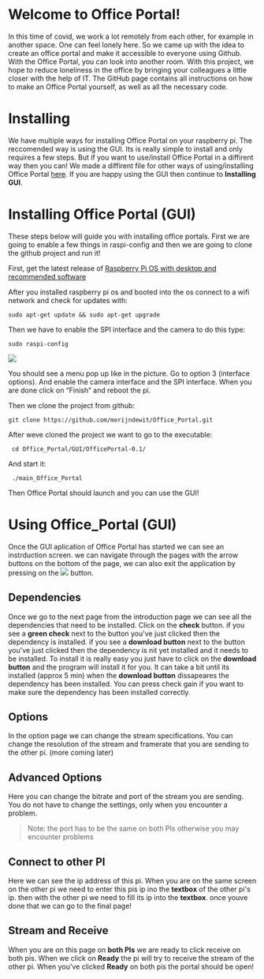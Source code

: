 # Welcome to Office Portal!

In this time of covid, we work a lot remotely from each other, for example in another space. One can feel lonely here. So we came up with the idea to create an office portal and make it accessible to everyone using Github. With the Office Portal, you can look into another room. With this project, we hope to reduce loneliness in the office by bringing your colleagues a little closer with the help of IT. The GitHub page contains all instructions on how to make an Office Portal yourself, as well as all the necessary code.

# Installing
We have multiple ways for installing Office Portal on your raspberry pi. The reccomended way is using the GUI. Its is really simple to install and only requires a few steps. But if you want to use/install Office Portal in a diffirent way then you can! We made a diffirent file for other ways of using/installing Office Portal [here](https://github.com/merijndewit/Office_Portal/blob/main/Other.md). If you are happy using the GUI then continue to **Installing GUI**. 

# Installing Office Portal (GUI)
These steps below will guide you with installing office portals. First we are going to enable a few things in raspi-config and then we are going to clone the github project and run it!

First, get the latest release of [Raspberry Pi OS with desktop and recommended software](https://www.raspberrypi.org/software/operating-systems/)

After you installed raspberry pi os and booted into the os connect to a wifi network and check for updates with:

  

	sudo apt-get update && sudo apt-get upgrade

  

Then we have to enable the SPI interface and the camera to do this type:

	sudo raspi-config
  
![](https://lh3.googleusercontent.com/N5ixPNQmhdGdpBPIRT9QnviQ9U4I8VzbxSc9oxz7mwE_Pi2Kz2-xPr5xk3ogaVI8aaA9b6JzIURP9MjG-w-Z-eqWHvUbEroG8IY3Mdf3h1qxTKxCTX9ItYy9goHzbiTeFQV3KtPs)

You should see a menu pop up like in the picture. Go to option 3 (interface options). And enable the camera interface and the SPI interface. When you are done click on “Finish” and reboot the pi.

  
Then we clone the project from github:

	git clone https://github.com/merijndewit/Office_Portal.git

After weve cloned the project we want to go to the executable:

	 cd Office_Portal/GUI/OfficePortal-0.1/
And start it:

	 ./main_Office_Portal 


Then Office Portal should launch and you can use the GUI!

# Using Office_Portal (GUI)
Once the GUI aplication of Office Portal has started we can see an instrduction screen. we can navigate through the pages with the arrow buttons on the bottom of the page, we can also exit the application by pressing on the ![](https://lh5.googleusercontent.com/qodMuUYRw6y9x0WXSMwhKf-ZAojzPM1lCM52Kvmn75560lSEYFjUx3Bp_xZyysHJOhWI725JOtboAflUWQ9DH3U2uC7x-_gL1oCRDz2QaHu1G_qEGMHmDwnfQ42YzawHteMh_hna) button.

## Dependencies
Once we go to the next page from the introduction page we can see all the dependencies that need to be installed. Click on the **check** button. if you see a **green check** next to the button you've just clicked then the dependency is installed. if you see a **download button** next to the button you've just clicked then the dependency is nit yet installed and it needs to be installed. To install it is really easy you just have to click on the **download button** and the program will install it for you. It can take a bit until its installed (approx 5 min) when the **download button** dissapeares the dependency has been installed. You can press check gain if you want to make sure the dependency has been installed correctly. 

## Options
In the option page we can change the stream specifications. You can change the resolution of the stream and framerate that you are sending to the other pi.
(more coming later)

## Advanced Options
Here you can change the bitrate and port of the stream you are sending. 
You do not have to change the settings, only when you encounter a problem.

>Note: the port has to be the same on both PIs otherwise you may encounter problems
## Connect to other PI
Here we can see the ip address of this pi. When you are on the same screen on the other pi we need to enter this pis ip ino the **textbox** of the other pi's ip. then with the other pi we need to fill its ip into the **textbox**. once youve done that we can go to the final page!

## Stream and Receive
When you are on this page on **both PIs** we are ready to click receive on both pis. When we click on **Ready** the pi will try to receive the stream of the other pi. When you've clicked **Ready** on both pis the portal should be open! 
